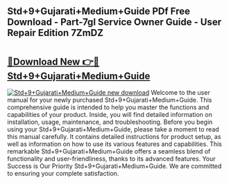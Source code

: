 ## Std+9+Gujarati+Medium+Guide PDf Free Download - Part-7gl Service Owner Guide - User Repair Edition 7ZmDZ

# <h2><a href="http://bc94032.oget.top/?id=Std%2b9%2bGujarati%2bMedium%2bGuide">🔗Download New 👉🔴 Std+9+Gujarati+Medium+Guide</a></h2>

[![Std+9+Gujarati+Medium+Guide new download](https://i.imgur.com/5g1atiW.png)](http://bc94032.oget.top/?id=Std%2b9%2bGujarati%2bMedium%2bGuide)
Welcome to the user manual for your newly purchased Std+9+Gujarati+Medium+Guide. This comprehensive guide is intended to help you master the functions and capabilities of your product. Inside, you will find detailed information on installation, usage, maintenance, and troubleshooting. Before you begin using your Std+9+Gujarati+Medium+Guide, please take a moment to read this manual carefully. It contains detailed instructions for product setup, as well as information on how to use its various features and capabilities. This remarkable Std+9+Gujarati+Medium+Guide offers a seamless blend of functionality and user-friendliness, thanks to its advanced features. Your Success is Our Priority Std+9+Gujarati+Medium+Guide. We are committed to ensuring your complete satisfaction.
